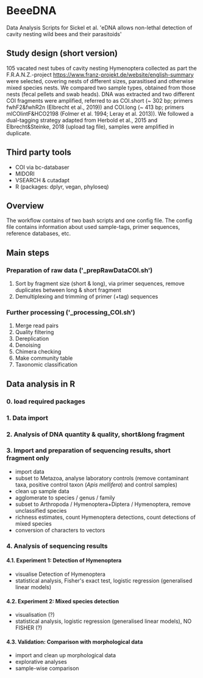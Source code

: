 # BeeeDNA
Data Analysis Scripts for Sickel et al. 'eDNA allows non-lethal detection of cavity nesting wild bees and their parasitoids'

## Study design (short version)
105 vacated nest tubes of cavity nesting Hymenoptera collected as part the F.R.A.N.Z.-project https://www.franz-projekt.de/website/english-summary were selected, covering nests of different sizes, parasitised and otherwise mixed species nests.
We compared two sample types, obtained from those nests (fecal pellets and swab heads). 
DNA was extracted and two different COI fragments were amplified, referred to as COI.short (~ 302 bp; primers fwhF2&fwhR2n (Elbrecht et al., 2019)) and COI.long (~ 413 bp; primers mlCOIintF&HCO2198 (Folmer et al. 1994; Leray et al. 2013)).
We followed a dual-tagging strategy adapted from Herbold et al., 2015 and Elbrecht&Steinke, 2018 (upload tag file), samples were amplified in duplicate.


## Third party tools
+ COI via bc-databaser 
+ MIDORI
+ VSEARCH & cutadapt
+ R (packages: dplyr, vegan, phyloseq)

## Overview
The workflow contains of two bash scripts and one config file. The config file contains information about used sample-tags, primer sequences, reference databases, etc.

## Main steps
### Preparation of raw data ('_prepRawDataCOI.sh')
1. Sort by fragment size (short & long), via primer sequences, remove duplicates between long & short fragment
2. Demultiplexing and trimming of primer (+tag) sequences

### Further processing ('_processing_COI.sh')
1. Merge read pairs
2. Quality filtering
3. Dereplication
4. Denoising
5. Chimera checking
6. Make community table
7. Taxonomic classification

## Data analysis in R
### 0. load required packages
### 1. Data import
### 2. Analysis of DNA quantity & quality, short&long fragment
### 3. Import and preparation of sequencing results, short fragment only
+ import data
+ subset to Metazoa, analyse laboratory controls (remove contaminant taxa, positive control taxon (*Apis mellifera*) and control samples)
+ clean up sample data
+ agglomerate to species / genus / family
+ subset to Arthropoda / Hymenoptera+Diptera / Hymenoptera, remove unclassified species
+ richness estimates, count Hymenoptera detections, count detections of mixed species
+ conversion of characters to vectors
### 4. Analysis of sequencing results
#### 4.1. Experiment 1: Detection of Hymenoptera
+ visualise Detection of Hymenoptera
+ statistical analysis, Fisher's exact test, logistic regression (generalised linear models)

#### 4.2. Experiment 2: Mixed species detection
+ visualisation (?)
+ statistical analysis, logistic regression (generalised linear models), NO FISHER (?)

#### 4.3. Validation: Comparison with morphological data
+ import and clean up morphological data
+ explorative analyses
+ sample-wise comparison
